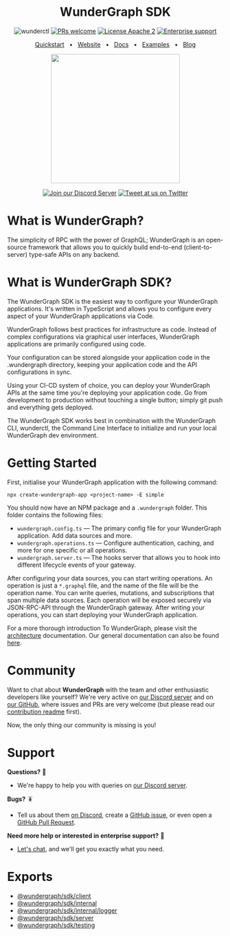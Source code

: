 <div align="center">

  # WunderGraph SDK

  ![wunderctl](https://img.shields.io/npm/v/@wundergraph/sdk.svg)
  [![PRs welcome](https://img.shields.io/badge/PRs-welcome-brightgreen.svg)](https://github.com/wundergraph/wundergraph/blob/main/CONTRIBUTING.md)
  [![License Apache 2](https://img.shields.io/badge/license-Apache%202-blue)](https://github.com/wundergraph/wundergraph/blob/main/LICENSE)
  [![Enterprise support](https://img.shields.io/badge/enterprise-support-indigo.svg)](https://form.typeform.com/to/fuRWxErj?typeform-embed-id=8749569972809419&typeform-embed=popup-blank&typeform-source=wundergraph.com&typeform-medium=embed-sdk&typeform-medium-version=next)

  [Quickstart](https://docs.wundergraph.com/getting-started)
  <span>&nbsp;&nbsp;•&nbsp;&nbsp;</span>
  [Website](https://wundergraph.com/)
  <span>&nbsp;&nbsp;•&nbsp;&nbsp;</span>
  [Docs](https://docs.wundergraph.com/docs)
  <span>&nbsp;&nbsp;•&nbsp;&nbsp;</span>
  [Examples](https://docs.wundergraph.com/docs/examples)
  <span>&nbsp;&nbsp;•&nbsp;&nbsp;</span>
  [Blog](https://wundergraph.com/blog)
  
  [<img height="300" width="300" src="https://user-images.githubusercontent.com/47415099/214915738-fd34d2ab-7549-4a60-bbdb-ab9f30145341.png">](https://wundergraph.com/)
 
 
  [![Join our Discord Server](https://img.shields.io/badge/Discord-chat%20with%20us-%235865F2?style=flat&logo=discord&logoColor=%23fff)](https://discord.com/invite/Jjmc8TC)
  [![Tweet at us on Twitter](https://img.shields.io/badge/Twitter-tweet%20at%20us-1da1f2?style=flat&logo=twitter&logoColor=%23fff)](https://twitter.com/wundergraphcom)


</div>

# What is WunderGraph?

The simplicity of RPC with the power of GraphQL; WunderGraph is an open-source framework that allows you to
quickly build end-to-end (client-to-server) type-safe APIs on any backend.

# What is WunderGraph SDK?

The WunderGraph SDK is the easiest way to configure your WunderGraph applications.
It's written in TypeScript and allows you to configure every aspect of your WunderGraph applications via Code.

WunderGraph follows best practices for infrastructure as code.
Instead of complex configurations via graphical user interfaces, WunderGraph applications are primarily configured using code.

Your configuration can be stored alongside your application code in the .wundergraph directory, keeping your application code and the API configurations in sync.

Using your CI-CD system of choice, you can deploy your WunderGraph APIs at the same time you're deploying your application code.
Go from development to production without touching a single button; simply git push and everything gets deployed.

The WunderGraph SDK works best in combination with the WunderGraph CLI, wunderctl, the Command Line Interface to initialize and run your local WunderGraph dev environment.

# Getting Started

First, initialise your WunderGraph application with the following command:

```shell
npx create-wundergraph-app <project-name> -E simple
```

You should now have an NPM package and a `.wundergraph` folder. This folder contains the following files:

- `wundergraph.config.ts` — The primary config file for your WunderGraph application. Add data sources and more.
- `wundergraph.operations.ts` — Configure authentication, caching, and more for one specific or all operations.
- `wundergraph.server.ts` — The hooks server that allows you to hook into different lifecycle events of your gateway.

After configuring your data sources, you can start writing operations.
An operation is just a `*.graphql` file, and the name of the file will be the operation name.
You can write queries, mutations, and subscriptions that span multiple data sources.
Each operation will be exposed securely via JSON-RPC-API through the WunderGraph gateway.
After writing your operations, you can start deploying your WunderGraph application.

For a more thorough introduction To WunderGraph, please visit the [architecture](./docs/architecture) documentation.
Our general documentation can also be found [here](https://docs.wundergraph.com/docs).

# Community

Want to chat about **WunderGraph** with the team and other enthusiastic developers like yourself?
We're very active on [our Discord server](https://discord.com/invite/Jjmc8TC)
and on [our GitHub](https://github.com/wundergraph/wundergraph/), where issues and PRs are very welcome
(but please read our [contribution readme](https://github.com/wundergraph/wundergraph/blob/main/CONTRIBUTING.md) first).

Now, the only thing our community is missing is you!

# Support

**Questions?** 🙋

- We're happy to help you with queries on [our Discord server](https://discord.com/invite/Jjmc8TC).

**Bugs?** 🪳

- Tell us about them [on Discord](https://discord.com/invite/Jjmc8TC),
  create a [GitHub issue](https://github.com/wundergraph/wundergraph/issues),
  or even open a [GitHub Pull Request](https://github.com/wundergraph/wundergraph/pulls).

**Need more help or interested in enterprise support?** 🤔

- [Let's chat](https://form.typeform.com/to/fuRWxErj?typeform-embed-id=8749569972809419&typeform-embed=popup-blank&typeform-source=wundergraph.com&typeform-medium=embed-sdk&typeform-medium-version=next),
  and we'll get you exactly what you need.

# Exports

- [@wundergraph/sdk/client](https://github.com/wundergraph/wundergraph/blob/main/packages/sdk/client)
- [@wundergraph/sdk/internal](https://github.com/wundergraph/wundergraph/blob/main/packages/sdk/internal)
- [@wundergraph/sdk/internal/logger](https://github.com/wundergraph/wundergraph/blob/main/packages/sdk/logger)
- [@wundergraph/sdk/server](https://github.com/wundergraph/wundergraph/blob/main/packages/sdk/server)
- [@wundergraph/sdk/testing](https://github.com/wundergraph/wundergraph/blob/main/packages/sdk/testing)
